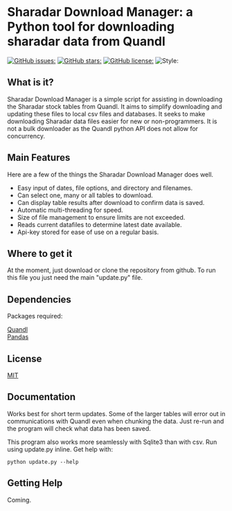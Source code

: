 # Sharadar Download Manager: a Python tool for downloading sharadar data from Quandl



[![GitHub issues:](https://img.shields.io/github/issues/neilsmurphy/sharadar-download-manager)](https://github.com/neilsmurphy/sharadar-download-manager/issues)
[![GitHub stars:](https://img.shields.io/github/stars/neilsmurphy/sharadar-download-manager)](https://github.com/neilsmurphy/sharadar-download-manager/stargazers)
[![GitHub license:](https://img.shields.io/github/license/neilsmurphy/sharadar-download-manager)](https://github.com/neilsmurphy/sharadar-download-manager/blob/master/LICENSE)
![Style:](https://img.shields.io/badge/code%20style-black-black)

## What is it?  
Sharadar Download Manager is a simple script for assisting in downloading the Sharadar stock tables from Quandl. It aims
to simplify downloading and updating these files to local csv files and databases. It seeks to make downloading 
Sharadar data files easier for new or non-programmers. It is not a bulk downloader as the 
Quandl python API does not allow for concurrency.

## Main Features
Here are a few of the things the Sharadar Download Manager does well. 
- Easy input of dates, file options, and directory and filenames.
- Can select one, many or all tables to download.
- Can display table results after download to confirm data is saved.
- Automatic multi-threading for speed.
- Size of file management to ensure limits are not exceeded.
- Reads current datafiles to determine latest date available.
- Api-key stored for ease of use on a regular basis.

## Where to get it
At the moment, just download or clone the repository from github. To run this file you just need the main "update.py"
file.  

## Dependencies
Packages required: 

[Quandl](https://github.com/quandl/quandl-python)  
[Pandas](https://github.com/pandas-dev/pandas)

## License
[MIT](https://github.com/neilsmurphy/sharadar-download-manager/blob/master/LICENSE)

## Documentation
Works best for short term updates. Some of the larger tables will error out in communications with Quandl even when 
chunking the data. Just re-run and the program will check what data has been saved. 

This program also works more seamlessly with Sqlite3 than with csv.
Run using update.py inline. Get help with: 
```
python update.py --help
```


## Getting Help
Coming.









